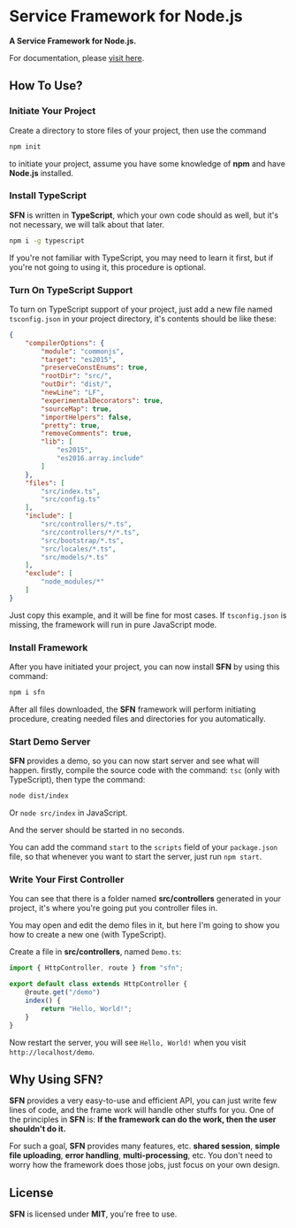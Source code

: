 # Service Framework for Node.js

**A Service Framework for Node.js.**

For documentation, please [visit here](http://hyurl.github.io/sfn).

## How To Use?

### Initiate Your Project

Create a directory to store files of your project, then use the command

```sh
npm init
```

to initiate your project, assume you have some knowledge of **npm** and have 
**Node.js** installed.

### Install TypeScript

**SFN** is written in **TypeScript**, which your own code should as well, 
but it's not necessary, we will talk about that later.

```sh
npm i -g typescript
```

If you're not familiar with TypeScript, you may need to learn it first, but 
if you're not going to using it, this procedure is optional.

### Turn On TypeScript Support

To turn on TypeScript support of your project, just add a new file named 
`tsconfig.json` in your project directory, it's contents should be like these:

```json
{
    "compilerOptions": {
        "module": "commonjs",
        "target": "es2015",
        "preserveConstEnums": true,
        "rootDir": "src/",
        "outDir": "dist/",
        "newLine": "LF",
        "experimentalDecorators": true,
        "sourceMap": true,
        "importHelpers": false,
        "pretty": true,
        "removeComments": true,
        "lib": [
            "es2015",
            "es2016.array.include"
        ]
    },
    "files": [
        "src/index.ts",
        "src/config.ts"
    ],
    "include": [
        "src/controllers/*.ts",
        "src/controllers/*/*.ts",
        "src/bootstrap/*.ts",
        "src/locales/*.ts",
        "src/models/*.ts"
    ],
    "exclude": [
        "node_modules/*"
    ]
}
```

Just copy this example, and it will be fine for most cases. If `tsconfig.json`
is missing, the framework will run in pure JavaScript mode.

### Install Framework

After you have initiated your project, you can now install **SFN** by using 
this command:

```sh
npm i sfn
```

After all files downloaded, the **SFN** framework will perform initiating 
procedure, creating needed files and directories for you automatically.

### Start Demo Server

**SFN** provides a demo, so you can now start server and see what will happen.
firstly, compile the source code with the command: `tsc` (only with 
TypeScript), then type the command:

```sh
node dist/index
```

Or `node src/index` in JavaScript.

And the server should be started in no seconds.

You can add the command `start` to the `scripts` field of your `package.json` 
file, so that whenever you want to start the server, just run `npm start`.

### Write Your First Controller

You can see that there is a folder named **src/controllers** generated in your 
project, it's where you're going put you controller files in.

You may open and edit the demo files in it, but here I'm going to show you how
to create a new one (with TypeScript).

Create a file in **src/controllers**, named `Demo.ts`:

```typescript
import { HttpController, route } from "sfn";

export default class extends HttpController {
    @route.get("/demo")
    index() {
        return "Hello, World!";
    }
}
```

Now restart the server, you will see `Hello, World!` when you visit 
`http://localhost/demo`.

## Why Using **SFN**?

**SFN** provides a very easy-to-use and efficient API, you can just write few 
lines of code, and the frame work will handle other stuffs for you. One of the
principles in **SFN** is: **If the framework can do the work, then the user** 
**shouldn't do it.**

For such a goal, **SFN** provides many features, etc. **shared session**, 
**simple file uploading**, **error handling**, **multi-processing**, etc. You 
don't need to worry how the framework does those jobs, just focus on your own 
design.

## License

**SFN** is licensed under **MIT**, you're free to use.